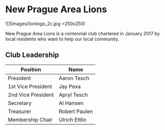 # New Prague Area Lions

![](images/lionlogo_2c.jpg =250x250)

New Prague Area Lions is a centennial club chartered in January 2017 by local residents who want to help our local community.

## Club Leadership

| Position | Name |
| --------- | ------------ |
| President | Aaron Tesch |
| 1st Vice President | Jay Pexa |
| 2nd Vice President | Apryl Tesch |
| Secretary | Al Hansen |
| Treasurer | Robert Paulen |
| Membership Chair | Ulrich Ettlin |
